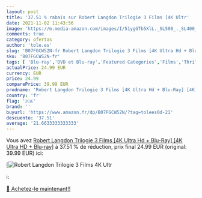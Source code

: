 ```yaml
---
layout: post
title: '37.51 % rabais sur Robert Langdon Trilogie 3 Films [4K Ultr'
date: 2021-11-02 11:43:56
image: 'https://m.media-amazon.com/images/I/51ygGTb5XlL._SL500_._SL400_.jpg'
comments: true
category: ofertas
author: 'tole.es'
slug: 'B07FGCW52N-fr Robert Langdon Trilogie 3 Films [4K Ultra Hd + Blu-Ray]...'
sku: 'B07FGCW52N-fr'
tags: [ 'Blu-ray','DVD et Blu-ray','Featured Categories','Films','Thriller', ]
actualPrice: 24.99 EUR
currency: EUR
price: 24.99
comparePrice: 39.99 EUR
prodname: 'Robert Langdon Trilogie 3 Films [4K Ultra Hd + Blu-Ray] [4K Ultra HD + Blu-ray]'
country: 'fr'
flag: '🇫🇷'
brand: ''
buyurl: 'https://www.amazon.fr/dp/B07FGCW52N/?tag=tolees0d-21'
descuento: '37.51'
average: '21.6633333333333'
---
```


Vous avez [Robert Langdon Trilogie 3 Films [4K Ultra Hd + Blu-Ray] [4K Ultra HD + Blu-ray]](https://www.amazon.fr/dp/B07FGCW52N/?tag=tolees0d-21)  à  37.51 % de réduction, prix final  24.99 EUR (original: 39.99 EUR) ici:

[![Robert Langdon Trilogie 3 Films [4K Ultr](https://m.media-amazon.com/images/I/51ygGTb5XlL._SL500_._SL400_.jpg)](https://www.amazon.fr/dp/B07FGCW52N/?tag=tolees0d-21)

ℹ️:


[🛒 Achetez-le maintenant!!](https://www.amazon.fr/dp/B07FGCW52N/?tag=tolees0d-21)
